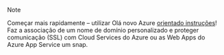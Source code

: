 
> [!NOTE]
> Começar mais rapidamente – utilizar Olá novo Azure [orientado instruções](http://support.microsoft.com/kb/2990804)!  Faz a associação de um nome de domínio personalizado e proteger comunicação (SSL) com Cloud Services do Azure ou as Web Apps do Azure App Service um snap.
> 
> 

